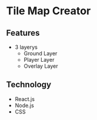 # Tile Map Creator

## Features

* 3 layerys
  * Ground Layer
  * Player Layer
  * Overlay Layer

## Technology

* React.js
* Node.js
* CSS
